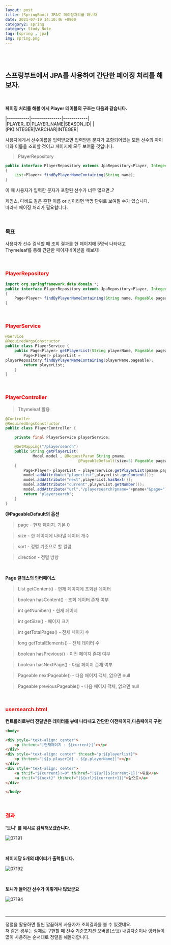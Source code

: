 ```yaml
---
layout: post
title: (SpringBoot) JPA로 페이징처리를 해보자
date: 2021-07-19 14:10:46 +0900
category2: spring
category: Study Note
tag: [spring , jpa]
img: spring.png 
---
```

<br>

<br>  




##  스프링부트에서 JPA를 사용하여 간단한 페이징 처리를 해보자. 
  
<br>  



  
  
**페이징 처리를 해볼 예시 Player 테이블의 구조는 다음과 같습니다.**  

|-----------|---------------|------------|
|PLAYER_ID|PLAYER_NAME|SEASON_ID|
|(PK)INTEGER|VARCHAR|INTEGER|
  
 사용자에게서 선수이름을 입력받으면 입력받은 문자가 포함되어있는 모든 선수의 아이디와 이름을 조회할 것이고 페이지에 모두 보여줄 것입니다.  
 
>PlayerRepository
 
```java
public interface PlayerRepository extends JpaRepository<Player, Integer> 
{
    List<Player> findByPlayerNameContaining(String name);
}
``` 
 
 이 때 사용자가 입력한 문자가 포함된 선수가 너무 많으면..?   

 제임스, 다비드 같은 흔한 이름 or 성이라면 백명 단위로 보여질 수가 있습니다.  
따라서 페이징 처리가 필요합니다.  
  
<br>  

### 목표  

 사용자가 선수 검색할 때 조회 결과를 한 페이지에 5명씩 나타내고   
  Thymeleaf를 통해 간단한 페이지네이션을 해보자!  

<br>  

<h3 style='color:red'>PlayerRepository</h3> 
 
  
```java
import org.springframework.data.domain.*;
public interface PlayerRepository extends JpaRepository<Player, Integer> 
{
    Page<Player> findByPlayerNameContaining(String name, Pageable pageable);
}
```

<br>  

  
<h3 style='color:red'>PlayerService</h3> 
 
```java
@Service
@RequiredArgsConstructor
public class PlayerService {
    public Page<Player> getPlayerList(String playerName, Pageable pageable){
        Page<Player> playerList = 
playerRepository.findByPlayerNameContaining(playerName,pageable);
        return playerList;
    }
}
```
  
<br>  

<h3 style='color:red'>PlayerController</h3> 

> Thymeleaf 활용  

```java
@Controller
@RequiredArgsConstructor
public class PlayerController {

    private final PlayerService playerService;

    @GetMapping("/playersearch")
    public String getPlayerList(
            Model model , @RequestParam String pname,
                                @PageableDefault(size=5) Pageable pageable)
    {
        Page<Player> playerList = playerService.getPlayerList(pname,pageable);
        model.addAttribute("playerlist",playerList.getContent());
        model.addAttribute("next",playerList.hasNext());
        model.addAttribute("current",playerList.getNumber());
        model.addAttribute("url","/playersearch?pname="+pname+"&page=");
        return "playersearch";
    }
}
```  
**@PageableDefault의 옵션**  
> page - 현재 페이지. 기본 0  

> size - 한 페이지에 나타낼 데이터 개수  

> sort - 정렬 기준으로 할 컬럼  

> direction - 정렬 방향  
  
<br>  

**Page 클래스의 인터페이스**  

> List<T> getContent() - 현재 페이지에 조회된 데이터  

> boolean hasContent() - 조회 데이터 존재 여부  

> int getNumber() - 현재 페이지  

> int getSize() - 페이지 크기  

> int getTotalPages() - 전체 페이지 수  

> long getTotalElements() - 전체 데이터 수  

> boolean hasPrevious() - 이전 페이지 존재 여부  

> boolean hasNextPage() - 다음 페이지 존재 여부  

> Pageable nextPageable() - 다음 페이지 객체, 없으면 null  

> Pageable previousPageable() - 다음 페이지 객체, 없으면 null
  
<br>  
  

<h3 style='color:red'>usersearch.html</h3>  
  
**컨트롤러로부터 전달받은 데이터를 뷰에 나타내고 간단한 이전페이지,다음페이지 구현**

```html
<body>

<div style="text-align: center">
    <p th:text="|현재페이지 : ${current}|"></p>
</div>
<div style="text-align: center" th:each="p:${playerlist}">
    <p th:text="|${p.playerId} - ${p.playerName}|"></p>
</div>
<div style="text-align: center">
    <a th:if="${current}!=0" th:href="|${url}${current-1}|">뒤로</a>
    <a th:if="${next}" th:href="|${url}${current+1}|">앞으로</a>
</div>

</body>
```

<br>  
  
<h3 style='color:red'>결과</h3>  
  
**'토니' 를 예시로 검색해보겠습니다.**  

![07191](https://user-images.githubusercontent.com/76927397/126260926-d1a6e807-8f96-4b2f-a29e-c46251c79a1a.PNG)
  
<br>  

**페이지당 5개의 데이터가 출력됩니다.**    
  

![07192](https://user-images.githubusercontent.com/76927397/126261011-2bf270a6-04a4-4e70-9e4b-22c6907a0710.PNG)
  
<br>  

**토니가 들어간 선수가 이렇게나 많았군요**  
  
![07194](https://user-images.githubusercontent.com/76927397/126261209-c397d73e-e39d-45df-9c7b-fae5a2afc5a4.PNG)

<br>  
   
------
  

정렬을 활용하면  훨씬 깔끔하게 사용자가 조회결과를 볼 수 있겠네요.   
저 같은 경우는 실제로 구현할 때 선수 기준포지션 오버롤(스탯) 내림차순이나 랭커들이 많이 사용하는 순서대로 정렬을 해볼까합니다.
  
  
